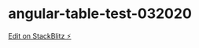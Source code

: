 # angular-table-test-032020

[Edit on StackBlitz ⚡️](https://stackblitz.com/edit/angular-table-test-032020)
